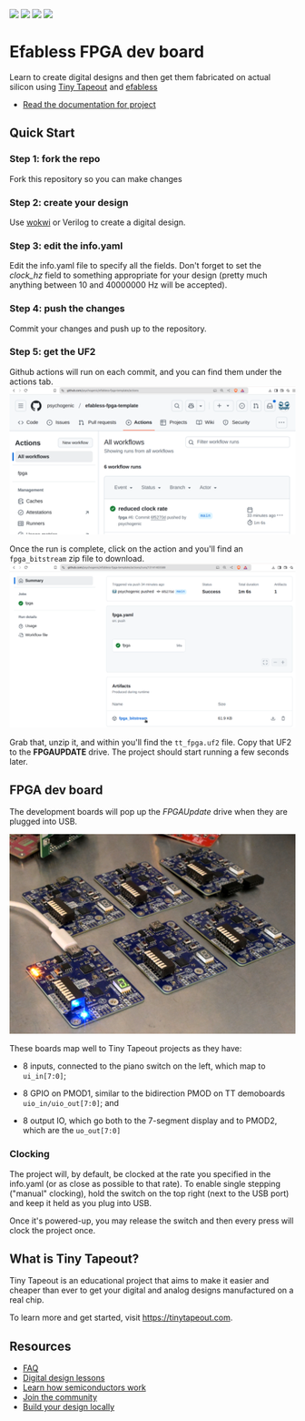 ![](../../workflows/gds/badge.svg) ![](../../workflows/docs/badge.svg) ![](../../workflows/test/badge.svg) ![](../../workflows/fpga/badge.svg)

# Efabless FPGA dev board

Learn to create digital designs and then get them fabricated on actual silicon using [Tiny Tapeout](https://tinytapeout.com) and [efabless](https://efabless.com/)

- [Read the documentation for project](docs/info.md)

## Quick Start

### Step 1: fork the repo

Fork this repository so you can make changes

### Step 2: create your design

Use [wokwi](https://wokwi.com/) or Verilog to create a digital design.


### Step 3: edit the info.yaml

Edit the info.yaml file to specify all the fields.  Don't forget to set the *clock_hz* field to something appropriate for your design (pretty much anything between 10 and 40000000 Hz will be accepted).

### Step 4: push the changes

Commit your changes and push up to the repository.

### Step 5: get the UF2

Github actions will run on each commit, and you can find them under the actions tab.
![github action](images/actions_tab.png)

Once the run is complete, click on the action and you'll find an `fpga_bitstream` zip file to download.
![bitstream](images/bitstream_artifact.png)

Grab that, unzip it, and within you'll find the `tt_fpga.uf2` file.  Copy that UF2 to the **FPGAUPDATE** drive.  The project should start running a few seconds later.

## FPGA dev board

The development boards will pop up the *FPGAUpdate* drive when they are plugged into USB.

![fpga dev board](images/fpga_board.jpg)

These boards map well to Tiny Tapeout projects as they have:

  * 8 inputs, connected to the piano switch on the left, which map to `ui_in[7:0]`; 
  
  * 8 GPIO on PMOD1, similar to the bidirection PMOD on TT demoboards `uio_in/uio_out[7:0]`; and
  
  * 8 output IO, which go both to the 7-segment display and to PMOD2, which are the `uo_out[7:0]`

### Clocking

The project will, by default, be clocked at the rate you specified in the info.yaml (or as close as possible to that rate).  To enable single stepping ("manual" clocking), hold the switch on the top right (next to the USB port) and keep it held as you plug into USB.

Once it's powered-up, you may release the switch and then every press will clock the project once.




## What is Tiny Tapeout?

Tiny Tapeout is an educational project that aims to make it easier and cheaper than ever to get your digital and analog designs manufactured on a real chip.

To learn more and get started, visit https://tinytapeout.com.

## Resources

- [FAQ](https://tinytapeout.com/faq/)
- [Digital design lessons](https://tinytapeout.com/digital_design/)
- [Learn how semiconductors work](https://tinytapeout.com/siliwiz/)
- [Join the community](https://tinytapeout.com/discord)
- [Build your design locally](https://www.tinytapeout.com/guides/local-hardening/)
